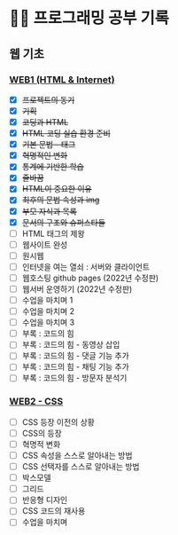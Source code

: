 # 👨‍💻 프로그래밍 공부 기록

## 웹 기초
### [WEB1 (HTML & Internet)](https://opentutorials.org/course/3084)

- [x] ~~프로젝트의 동기~~
- [x] ~~기획~~
- [x] ~~코딩과 HTML~~
- [x] ~~HTML 코딩 실습 환경 준비~~
- [x] ~~기본 문법 - 태그~~
- [x] ~~혁명적인 변화~~
- [x] ~~통계에 기반한 학습~~
- [x] ~~줄바꿈~~
- [x] ~~HTML이 중요한 이유~~
- [x] ~~최후의 문법 속성과 img~~
- [x] ~~부모 자식과 목록~~
- [x] ~~문서의 구조와 슈퍼스타들~~
- [ ] HTML 태그의 제왕
- [ ] 웹사이트 완성
- [ ] 원시웹
- [ ] 인터넷을 여는 열쇠 : 서버와 클라이언트
- [ ] 웹호스팅 github pages (2022년 수정판)
- [ ] 웹서버 운영하기 (2022년 수정판)
- [ ] 수업을 마치며 1
- [ ] 수업을 마치며 2
- [ ] 수업을 마치며 3
- [ ] 부록 : 코드의 힘
- [ ] 부록 : 코드의 힘 - 동영상 삽입
- [ ] 부록 : 코드의 힘 - 댓글 기능 추가
- [ ] 부록 : 코드의 힘 - 채팅 기능 추가
- [ ] 부록 : 코드의 힘 - 방문자 분석기

### [WEB2 - CSS](https://opentutorials.org/course/3086)

- [ ] CSS 등장 이전의 상황
- [ ] CSS의 등장
- [ ] 혁명적 변화
- [ ] CSS 속성을 스스로 알아내는 방법
- [ ] CSS 선택자를 스스로 알아내는 방법
- [ ] 박스모델
- [ ] 그리드
- [ ] 반응형 디자인
- [ ] CSS 코드의 재사용
- [ ] 수업을 마치며
